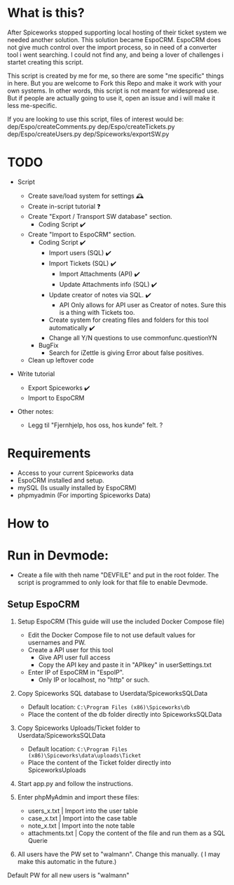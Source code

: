 # What is this? 
After Spiceworks stopped supporting local hosting of their ticket system we needed another solution. 
This solution became EspoCRM. 
EspoCRM does not give much control over the import process, so in need of a converter tool i went searching.
I could not find any, and being a lover of challenges i startet creating this script.

This script is created by me for me, so there are some "me specific" things in here. But you are welcome to Fork this Repo and make it work with your own systems.
In other words, this script is not meant for widespread use. But if people are actually going to use it, open an issue and i will make it less me-specific.

If you are looking to use this script, files of interest would be: 
dep/Espo/createComments.py
dep/Espo/createTickets.py
dep/Espo/createUsers.py
dep/Spiceworks/exportSW.py


# TODO
- Script
    - Create save/load system for settings 🕰️
    - Create in-script tutorial ❓
    - Create "Export / Transport SW database" section. 
        - Coding Script ✔️
    - Create "Import to EspoCRM" section. 
        - Coding Script ✔️ 
            - Import users (SQL) ✔️ 
            - Import Tickets (SQL) ✔️ 
                - Import Attachments (API) ✔️
                - Update Attachments info (SQL) ✔️
            - Update creator of notes via SQL. ✔️
                - API Only allows for API user as Creator of notes. Sure this is a thing with Tickets too.
            - Create system for creating files and folders for this tool automatically ✔️
            - Change all Y/N questions to use commonfunc.questionYN
        - BugFix
            - Search for iZettle is giving Error about false positives.
    - Clean up leftover code
- Write tutorial
    - Export Spiceworks ✔️
    - Import to EspoCRM
    
- Other notes: 
    - Legg til "Fjernhjelp, hos oss, hos kunde" felt. ?

# Requirements
- Access to your current Spiceworks data
- EspoCRM installed and setup.
- mySQL (Is usually installed by EspoCRM)
- phpmyadmin (For importing Spiceworks Data)

# How to

# Run in Devmode: 
- Create a file with theh name "DEVFILE" and put in the root folder. The script is programmed to only look for that file to enable Devmode.

## Setup EspoCRM
1. Setup EspoCRM (This guide will use the included Docker Compose file)
    - Edit the Docker Compose file to not use default values for usernames and PW.
    - Create a API user for this tool
        - Give API user full access
        - Copy the API key and paste it in "APIkey" in userSettings.txt
    - Enter IP of EspoCRM in "EspoIP". 
        - Only IP or localhost, no "http" or such.


2. Copy Spiceworks SQL database to Userdata/SpiceworksSQLData
    - Default location: ``C:\Program Files (x86)\Spiceworks\db``
    - Place the content of the db folder directly into SpiceworksSQLData
3. Copy Spiceworks Uploads/Ticket folder to Userdata/SpiceworksSQLData
    - Default location: ``C:\Program Files (x86)\Spiceworks\data\uploads\Ticket``
    - Place the content of the Ticket folder directly into SpiceworksUploads

3. Start app.py and follow the instructions.

4. Enter phpMyAdmin and import these files:
    - users_x.txt | Import into the user table
    - case_x.txt  | Import into the case table
    - note_x.txt  | Import into the note table
    - attachments.txt | Copy the content of the file and run them as a SQL Querie

5. All users have the PW set to "walmann". Change this manually. ( I may make this automatic in the future.)

Default PW for all new users is "walmann"